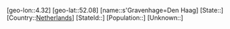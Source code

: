 ﻿---
location: [52.08,4.32]
type: City
tags:
- geo/City


SpocWebEntityId: 35877
isDeleted: false
confidential: public

---
[geo-lon::4.32]
[geo-lat::52.08]
[name::s'Gravenhage=Den Haag]
[State::]
[Country::[Netherlands](geo/Continent/Europe/Netherlands.md)]
[StateId::]
[Population::]
[Unknown::]

